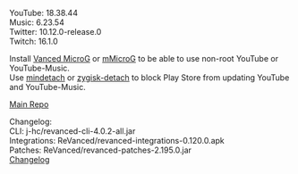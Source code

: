 YouTube: 18.38.44  
Music: 6.23.54  
Twitter: 10.12.0-release.0  
Twitch: 16.1.0  

Install [Vanced MicroG](https://github.com/inotia00/VancedMicroG/releases) or [mMicroG](https://github.com/inotia00/mMicroG/releases) to be able to use non-root YouTube or YouTube-Music.  
Use [mindetach](https://github.com/j-hc/mindetach-magisk) or [zygisk-detach](https://github.com/j-hc/zygisk-detach) to block Play Store from updating YouTube and YouTube-Music.  

[Main Repo](https://github.com/NoName-exe/revanced-mnml)  

Changelog:  
CLI: j-hc/revanced-cli-4.0.2-all.jar  
Integrations: ReVanced/revanced-integrations-0.120.0.apk  
Patches: ReVanced/revanced-patches-2.195.0.jar  
[Changelog](https://github.com/ReVanced/revanced-patches/releases/tag/v2.195.0)  
